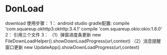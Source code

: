 # DonLoad
download
使用步骤：
 1：   android studio gradle配置:
       compile 'com.squareup.okhttp3:okhttp:3.4.1'
       compile 'com.squareup.okio:okio:1.8.0'
 2： 引用三个文件
 3：
    （1）弹窗进度条更新  new FileDownLoadHelper().showDownLoadProgress(url,context) 
    （2）消息提醒窗口更新  new UpdateApp().showDownLoadProgress(url,context)
